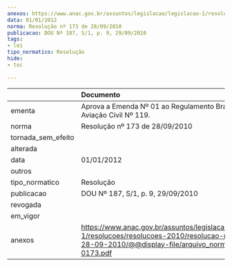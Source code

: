 ```yaml
---
anexos: https://www.anac.gov.br/assuntos/legislacao/legislacao-1/resolucoes/resolucoes-2010/resolucao-no-173-de-28-09-2010/@@display-file/arquivo_norma/A2010-0173.pdf
data: 01/01/2012
norma: Resolução nº 173 de 28/09/2010
publicacao: DOU Nº 187, S/1, p. 9, 29/09/2010
tags:
- lei
tipo_normatico: Resolução
hide: 
- toc 
 
---
```


|                    | Documento                                                                                                                                                      |
|:-------------------|:---------------------------------------------------------------------------------------------------------------------------------------------------------------|
| ementa             | Aprova a Emenda Nº 01 ao Regulamento Brasileiro de Aviação Civil Nº 119.                                                                                       |
| norma              | Resolução nº 173 de 28/09/2010                                                                                                                                 |
| tornada_sem_efeito |                                                                                                                                                                |
| alterada           |                                                                                                                                                                |
| data               | 01/01/2012                                                                                                                                                     |
| outros             |                                                                                                                                                                |
| tipo_normatico     | Resolução                                                                                                                                                      |
| publicacao         | DOU Nº 187, S/1, p. 9, 29/09/2010                                                                                                                              |
| revogada           |                                                                                                                                                                |
| em_vigor           |                                                                                                                                                                |
| anexos             | https://www.anac.gov.br/assuntos/legislacao/legislacao-1/resolucoes/resolucoes-2010/resolucao-no-173-de-28-09-2010/@@display-file/arquivo_norma/A2010-0173.pdf |